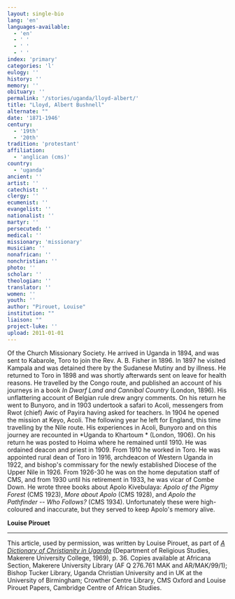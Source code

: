 ```yaml
---
layout: single-bio
lang: 'en'
languages-available:
  - 'en'
  - ' '
  - ' '
  - ' '
index: 'primary'
categories: 'l'
eulogy: ''
history: ''
memory: ''
obituary: ''
permalink: '/stories/uganda/lloyd-albert/'
title: "Lloyd, Albert Bushnell"
alternate: ""
date: '1871-1946'
century:
  - '19th'
  - '20th'
tradition: 'protestant'
affiliation:
  - 'anglican (cms)'
country:
  - 'uganda'
ancient: ''
artist: ''
catechist: ''
clergy: ''
ecumenist: ''
evangelist: ''
nationalist: ''
martyr: ''
persecuted: ''
medical: ''
missionary: 'missionary'
musician: ''
nonafrican: ''
nonchristian: ''
photo: ''
scholar: ''
theologian: ''
translator: ''
women: ''
youth: ''
author: "Pirouet, Louise"
institution: ""
liaison: ""
project-luke: ''
upload: 2011-01-01
---
```




Of the Church Missionary Society. He arrived in Uganda in 1894, and was sent to Kabarole, Toro to join the Rev. A. B. Fisher in 1896. In 1897 he visited Kampala and was detained there by the Sudanese Mutiny and by illness. He returned to Toro in 1898 and was shortly afterwards sent on leave for health reasons. He travelled by the Congo route, and published an account of his journeys in a book *In Dwarf Land and Cannibal Country* (London, 1896). His unflattering account of Belgian rule drew angry comments. On his return he went to Bunyoro, and in 1903 undertook a safari to Acoli, messengers from Rwot (chief) Awic of Payira having asked for teachers. In 1904 he opened the mission at Keyo, Acoli. The following year he left for England, this time travelling by the Nile route. His experiences in Acoli, Bunyoro and on this journey are recounted in *Uganda to Khartoum * (London, 1906). On his return he was posted to Hoima where he remained until 1910. He was ordained deacon and priest in 1909. From 1910 he worked in Toro. He was appointed rural dean of Toro in 1916, archdeacon of Western Uganda in 1922, and bishop's commissary for the newly established Diocese of the Upper Nile in 1926. From 1926-30 he was on the home deputation staff of CMS, and from 1930 until his retirement in 1933, he was vicar of Combe Down. He wrote three books about Apolo Kivebulaya: *Apolo of the Pigmy Forest* (CMS 1923), *More about Apolo* (CMS 1928), and *Apolo the Pathfinder -- Who Follows?* (CMS 1934). Unfortunately these were high-coloured and inaccurate, but they served to keep Apolo's memory alive.

**Louise Pirouet**

---

This article, used by permission, was written by Louise Pirouet, as part of [*A Dictionary of Christianity in Uganda*](../pirouet-foreword/) (Department of Religious Studies, Makerere University College, 1969), p. 36. Copies available at Africana Section, Makerere University Library (AF Q 276.761 MAK and AR/MAK/99/1); Bishop Tucker Library, Uganda Christian University and in UK at the University of Birmingham; Crowther Centre Library, CMS Oxford and Louise Pirouet Papers, Cambridge Centre of African Studies.
